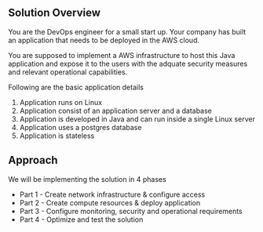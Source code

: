 
## Solution Overview

You are the DevOps engineer for a small start up. Your company has built an application that needs to be deployed in the AWS cloud.

You are supposed to implement a AWS infrastructure to host this Java application and expose it to the users with the adquate security measures and relevant operational capabilities.

Following are the basic application details
1. Application runs on Linux
2. Application consist of an application server and a database
3. Application is developed in Java and can run inside a single Linux server
4. Application uses a postgres database
5. Application is stateless

## Approach
We will be implementing the solution in 4 phases
- Part 1 - Create network infrastructure & configure access
- Part 2 - Create compute resources & deploy application 
- Part 3 - Configure monitoring, security and operational requirements
- Part 4 - Optimize and test the solution

<!-- ## Solution Diagram
![Lab Solution Part 1](images/aws-lab-solution_part_1.png)
 -->

